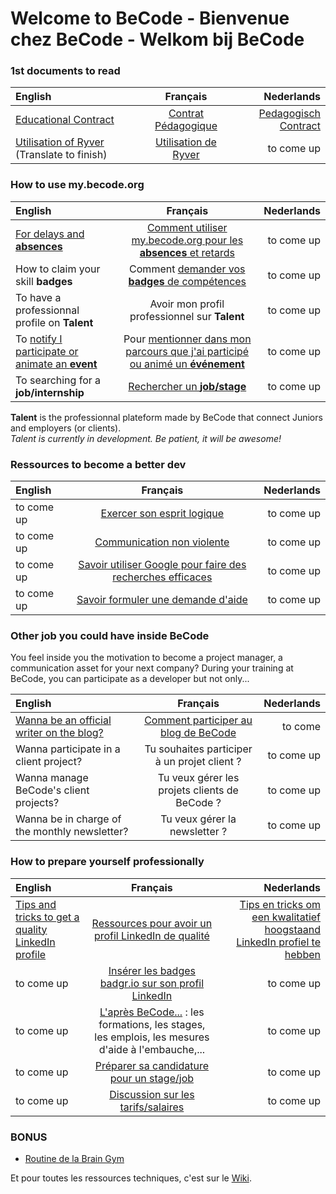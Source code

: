 # Welcome to BeCode - Bienvenue chez BeCode - Welkom bij BeCode

### 1st documents to read
| English | Français | Nederlands |
| :------------ | :-------------: | -------------: |
| [Educational Contract](educationalcontract.md) | [Contrat Pédagogique](./contratpedagogique.md) | [Pedagogisch Contract](./pedagogischcontract.md) |
| [Utilisation of Ryver](ryver-eng.md) (Translate to finish) | [Utilisation de Ryver](ryver-fr.md) | to come up |

### How to use my.becode.org
| English    |     Français     |        Nederlands |
| :------------ | :-------------: | -------------: |
|[For delays and **absences**](mybecode-absence-eng.md)|[Comment utiliser my.becode.org pour les **absences** et retards](mybecode-absence-fr.md)|to come up|
|How to claim your skill **badges**|Comment [demander vos **badges** de compétences](mybecode-badges-fr.md)|to come up|
|To have a professionnal profile on **Talent**|Avoir mon profil professionnel sur **Talent**| to come up|
|To [notify I participate or animate an **event**](mybecode-event-eng.md)|Pour [mentionner dans mon parcours que j'ai participé ou animé un **événement**](mybecode-event-eng.md)| to come up|
|To searching for a **job/internship**|[Rechercher un **job/stage**](mybecode-jobs-fr.md)|to come up|

**Talent** is the professionnal plateform made by BeCode that connect Juniors and employers (or clients).    
*Talent is currently in development. Be patient, it will be awesome!*

### Ressources to become a better dev

| English    |     Français     |        Nederlands |
| :------------ | :-------------: | -------------: |
| to come up | [Exercer son esprit logique](EspritLogique.md) | to come up|
| to come up| [Communication non violente](CommunicationNonViolente.md) | to come up|
|to come up|[Savoir utiliser Google pour faire des recherches efficaces](UtiliserGoogle.md)|to come up|
|to come up|[Savoir formuler une demande d'aide](ObtenirAide.md)|to come up|

### Other job you could have inside BeCode
You feel inside you the motivation to become a project manager, a communication asset for your next company? During your training at BeCode, you can participate as a developer but not only...

| English    |     Français     |        Nederlands |
| :------------ | :-------------: | -------------: |
| [Wanna be an official writer on the blog?](BlogBecode-eng.md) |[Comment participer au blog de BeCode](BlogBeCode-fr.md)|to come|
| Wanna participate in a client project? |Tu souhaites participer à un projet client ?|to come up|
| Wanna manage BeCode's client projects? |Tu veux gérer les projets clients de BeCode ?|to come up|
| Wanna be in charge of the monthly newsletter? |Tu veux gérer la newsletter ?|to come up|

### How to prepare yourself professionally
| English    |     Français     |        Nederlands |
| :------------ | :-------------: | -------------: |
|[Tips and tricks to get a quality LinkedIn profile](linkedin-eng.md)|[Ressources pour avoir un profil LinkedIn de qualité](linkedin-fr.md)|[Tips en tricks om een kwalitatief hoogstaand LinkedIn profiel te hebben](linkedin-nl.md)|
|to come up|[Insérer les badges badgr.io sur son profil LinkedIn](badges-de-competences.md)|to come up|
|to come up|[L'après BeCode...](afterbecode.md) : les formations, les stages, les emplois, les mesures d'aide à l'embauche,...|to come up|
|to come up| [Préparer sa candidature pour un stage/job](preparersacandidature.md) |to come up|
|to come up|[Discussion sur les tarifs/salaires](https://gist.github.com/pixeline/aaba236316e49084700b6add496c298c)| to come up|

### BONUS
- [Routine de la Brain Gym](BrainGymRoutine.md)

Et pour toutes les ressources techniques, c'est sur le [Wiki](https://github.com/becodeorg/BeCode/wiki).
